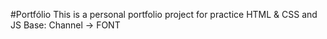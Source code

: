 #Portfólio
This is a personal portfolio project for practice HTML &amp; CSS and JS
Base: Channel -> FONT

